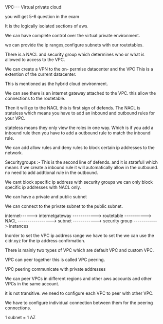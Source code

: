 VPC--- Virtual private cloud

you will get 5-6 question in the exam

It is the logically isolated sections of aws.

We can have complete control over the virtual private environment.

we can provide the ip ranges,configure subnets with our routetables.

There is a NACL and security group which determines who or what is allowed to access to the VPC.

We can create a VPN to the on- permise datacenter and the VPC
This is a extention of the current datacenter.

This is mentioned as the hybrid cloud environment.

We can see there is an internet gateway attached to the VPC.
this allow the connections to the routetable.

Then it will go to the NACL this is first sign of defends. The NACL is stateless which means you have to add an inbound
and outbound rules for your VPC.

stateless means they only view the roles in one way. Which is if you add a inbound rule then you have to add a outbound rule to
match the inbound rule.

We can add allow rules and deny rules to block certain ip addresses to the network.

Securitygroups :-
This is the second line of defends. and it is statefull which means if we create a inbound rule it will automatically allow in the outbound.
no need to add addtional rule in the outbound.

We cant block specific ip address with security groups we can only block specific ip addresses with NACL only.

We can have a private and public subnet 

We can connect to the private subnet to the public subnet.

internet------> internetgateway ------------> routetable -----------> NACL -----------------> subnet ------------> security group ------------> instances

Inorder to set the VPC ip address range we have to set the we can use the cidr.xyz for the ip address confirmation.


There is mainly two types of VPC which are default VPC and custom VPC.

VPC can peer together this is called VPC peering.

VPC peering communicate with private addresses

We can peer VPCs in different regions and other aws accounts and other VPCs in the same account.

it is not transitive. we need to configure each VPC to peer with other VPC.

We have to configure individual connection between them for the peering connections.

1 subnet = 1 AZ




